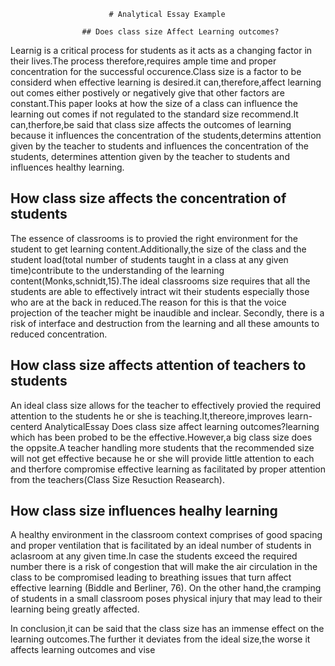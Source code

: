                          # Analytical Essay Example

                    ## Does class size Affect Learning outcomes?

Learnig is a critical process for students as it acts as a changing factor in   their lives.The process therefore,requires ample time and proper concentration  for the successful occurence.Class size is a factor to be considerd when effective  learning is desired.it can,therefore,affect learning out comes either postively or negatively give that other factors are constant.This paper looks at how the size of a class can influence the learning out comes if not regulated to the standard size recommend.It can,therfore,be said that class size affects the outcomes of learning because it influences the concentration of the students,determins attention given by the teacher to students and influences the concentration of the students, determines attention given by the teacher to students and influences healthy learning.

## How class size affects the concentration of students

The essence of classrooms is to provied the right environment for the student to get learning content.Additionally,the size of the class and the student load(total number of students taught in a class at any given time)contribute to the understanding of the learning content(Monks,schnidt,15).The ideal classrooms size requires that all the students are able to effectively intract wit their students especially those who are at the back in reduced.The reason for this is that the voice projection of the teacher might be inaudible and inclear. Secondly, there is a risk of interface and destruction from the learning and all these amounts to reduced concentration.

## How class size affects attention of teachers to students

An ideal class size allows  for the teacher to effectively provied the required attention to the students he or she is teaching.It,thereore,improves learn-centerd AnalyticalEssay Does class size  affect learning outcomes?learning which has been probed to be the effective.However,a big class size does the oppsite.A teacher handling more students that the recommended size will not get effective because he or she will provide little attention to each and therfore compromise effective learning as facilitated by proper attention from the teachers(Class Size Resuction Reasearch).

## How class size influences healhy learning

A healthy environment in the classroom context comprises of good spacing and proper ventilation that is facilitated by an ideal number of students in aclasroom at any given time.In case the students exceed the required number there is a risk of congestion that will make the air circulation in the class to be compromised leading to breathing issues that turn affect effective learning (Biddle and Berliner, 76). On the other hand,the cramping of students in a small classroom poses physical injury that may lead to their learning being greatly affected.

In conclusion,it can be said that the class size has an immense effect on the learning outcomes.The further it deviates from the ideal size,the worse it affects learning outcomes and vise 

